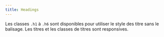 ```yaml
---
title: Headings
---
```

   
Les classes <code>.h1</code> à <code>.h6</code> sont disponibles pour utiliser le style des titre sans le balisage.
Les titres et les classes de titres sont responsives.